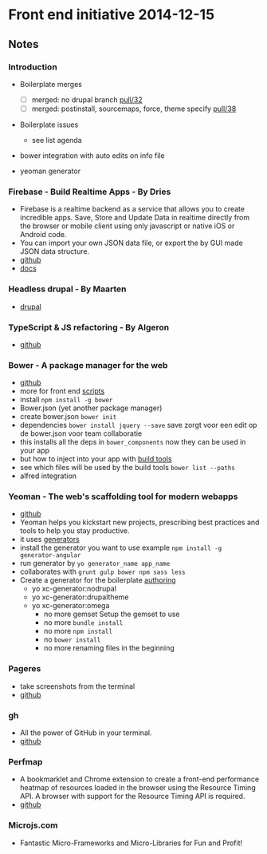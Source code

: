 # Front end initiative 2014-12-15
## Notes
### Introduction

  * Boilerplate merges
    * [ ] merged: no drupal branch [pull/32](https://github.com/Crosscheck/drupal-theme-boilerplate/pull/32)
    * [ ] merged: postinstall, sourcemaps, force, theme specify [pull/38](https://github.com/Crosscheck/drupal-theme-boilerplate/pull/38)

  * Boilerplate issues
    * see list agenda

  * bower integration with auto edits on info file
  * yeoman generator

### Firebase - Build Realtime Apps - By Dries
 * Firebase is a realtime backend as a service that allows you to create incredible apps. Save, Store and Update Data in realtime directly from the browser or mobile client using only javascript or native iOS or Android code.
 * You can import your own JSON data file, or export the by GUI made JSON data structure.
 * [github](https://github.com/firebase)
 * [docs](https://www.firebase.com/docs/)

### Headless drupal - By Maarten

  * [drupal](https://groups.drupal.org/headless-drupal) 

### TypeScript & JS refactoring - By Algeron

  * [github](https://github.com/Microsoft/TypeScript)

### Bower - A package manager for the web

  * [github](https://github.com/bower/bower)
  * more for front end [scripts](http://bower.io/search/)
  * install `npm install -g bower`
  * Bower.json (yet another package manager)
  * create bower.json `bower init`
  * dependencies `bower install jquery --save` save zorgt voor een edit op de bower.json voor team collaboratie
  * this installs all the deps in `bower_components` now they can be used in your app
  * but how to inject into your app with [build tools](http://bower.io/docs/tools/)
  * see which files will be used by the build tools `bower list --paths`
  * alfred integration
  
### Yeoman - The web's scaffolding tool for modern webapps
  
  * [github](https://github.com/bower/bower)
  * Yeoman helps you kickstart new projects, prescribing best practices and tools to help you stay productive.
  * it uses [generators](http://yeoman.io/generators/)
  * install the generator you want to use example `npm install -g generator-angular`
  * run generator by `yo generator_name app_name`
  * collaborates with `grunt gulp bower npm sass less`
  * Create a generator for the boilerplate [authoring](http://yeoman.io/authoring/)
    * yo xc-generator:nodrupal
    * yo xc-generator:drupaltheme
    * yo xc-generator:omega
        * no more gemset Setup the gemset to use
        * no more `bundle install` 
        * no more `npm install` 
        * no `bower install` 
        * no more renaming files in the beginning


### Pageres
  * take screenshots from the terminal
  * [github](https://github.com/sindresorhus/pageres)

### gh
  * All the power of GitHub in your terminal.
  * [github](https://github.com/node-gh/gh)

### Perfmap
  * A bookmarklet and Chrome extension to create a front-end performance heatmap of resources loaded in the browser using the Resource Timing API. A browser with support for the Resource Timing API is required.
  * [github](https://github.com/zeman/perfmap)

### Microjs.com

  * Fantastic Micro-Frameworks and Micro-Libraries for Fun and Profit!

